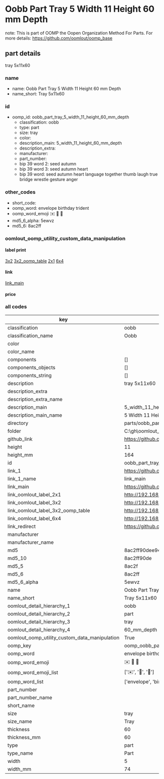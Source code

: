 # Oobb Part Tray 5 Width 11 Height 60 mm Depth  

note: This is part of OOMP the Oopen Organization Method For Parts. For more details: https://github.com/oomlout/oomp_base

##  part details
  



tray 5x11x60



### name
* name: Oobb Part Tray 5 Width 11 Height 60 mm Depth
* name_short: Tray 5x11x60 
### id
* oomp_id: oobb_part_tray_5_width_11_height_60_mm_depth
  * classification: oobb
  * type: part
  * size: tray
  * color: 
  * description_main: 5_width_11_height_60_mm_depth
  * description_extra: 
  * manufacturer: 
  * part_number: 
  * bip 39 word 2: seed autumn
  * bip 39 word 3: seed autumn heart
  * bip 39 word: seed autumn heart language together thumb laugh true bridge wrestle gesture anger

### other_codes
* short_code: 
* oomp_word: envelope birthday trident
* oomp_word_emoji :envelope: :birthday: :trident:
* md5_6_alpha: 5ewvz
* md5_6: 8ac2ff






### oomlout_oomp_utility_custom_data_manipulation
#### label print
[3x2](http://192.168.1.245:1112/?label=oomp%205ewvz)
[3x2_oomp_table](http://192.168.1.108:1112/?label=oomp%205ewvz)
[2x1](http://192.168.1.242:1112/?label=oomp%205ewvz)
[6x4](http://192.168.1.55:1112/?label=oomp%205ewvz)    

#### link

[link_main](https://github.com/oomlout/oomlout_oobb_version_4_generated_parts/tree/main/navigation_oomp/oobb/part/tray/5_width_11_height_60_mm_depth/part)                              

#### price







### all codes 
| key | value |  
| --- | --- |  
| classification | oobb |  
| classification_name | Oobb |  
| color |  |  
| color_name |  |  
| components | [] |  
| components_objects | [] |  
| components_string | [] |  
| description | tray 5x11x60 |  
| description_extra |  |  
| description_extra_name |  |  
| description_main | 5_width_11_height_60_mm_depth |  
| description_main_name | 5 Width 11 Height 60 mm Depth |  
| directory | parts/oobb_part_tray_5_width_11_height_60_mm_depth |  
| folder | C:\gh\oomlout_oobb_version_4_generated_parts\parts\oobb_part_tray_5_width_11_height_60_mm_depth |  
| github_link | https://github.com/oomlout/oomlout_oomp_part_src/tree/main/parts/oobb_part_tray_5_width_11_height_60_mm_depth |  
| height | 11 |  
| height_mm | 164 |  
| id | oobb_part_tray_5_width_11_height_60_mm_depth |  
| link_1 | https://github.com/oomlout/oomlout_oobb_version_4_generated_parts/tree/main/navigation_oomp/oobb/part/tray/5_width_11_height_60_mm_depth/part |  
| link_1_name | link_main |  
| link_main | https://github.com/oomlout/oomlout_oobb_version_4_generated_parts/tree/main/navigation_oomp/oobb/part/tray/5_width_11_height_60_mm_depth/part |  
| link_oomlout_label_2x1 | http://192.168.1.242:1112/?label=oomp%205ewvz |  
| link_oomlout_label_3x2 | http://192.168.1.245:1112/?label=oomp%205ewvz |  
| link_oomlout_label_3x2_oomp_table | http://192.168.1.108:1112/?label=oomp%205ewvz |  
| link_oomlout_label_6x4 | http://192.168.1.55:1112/?label=oomp%205ewvz |  
| link_redirect | https://github.com/oomlout/oomlout_oobb_version_4_generated_parts/tree/main/parts/oobb_tray_05_11_60 |  
| manufacturer |  |  
| manufacturer_name |  |  
| md5 | 8ac2ff90dee94fb385f1d7ced483ee17 |  
| md5_10 | 8ac2ff90de |  
| md5_5 | 8ac2f |  
| md5_6 | 8ac2ff |  
| md5_6_alpha | 5ewvz |  
| name | Oobb Part Tray 5 Width 11 Height 60 mm Depth |  
| name_short | Tray 5x11x60  |  
| oomlout_detail_hierarchy_1 | oobb |  
| oomlout_detail_hierarchy_2 | part |  
| oomlout_detail_hierarchy_3 | tray |  
| oomlout_detail_hierarchy_4 | 60_mm_depth |  
| oomlout_oomp_utility_custom_data_manipulation | True |  
| oomp_key | oomp_oobb_part_tray_5_width_11_height_60_mm_depth |  
| oomp_word | envelope birthday trident |  
| oomp_word_emoji | :envelope: :birthday: :trident: |  
| oomp_word_emoji_list | [':envelope:', ':birthday:', ':trident:'] |  
| oomp_word_list | ['envelope', 'birthday', 'trident'] |  
| part_number |  |  
| part_number_name |  |  
| short_name |  |  
| size | tray |  
| size_name | Tray |  
| thickness | 60 |  
| thickness_mm | 60 |  
| type | part |  
| type_name | Part |  
| width | 5 |  
| width_mm | 74 |  
